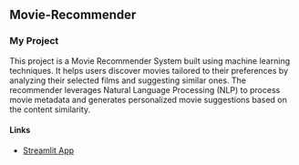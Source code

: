## Movie-Recommender  

### My Project

This project is a Movie Recommender System built using machine learning techniques. It helps users discover movies tailored to their preferences by analyzing their selected films and suggesting similar ones. The recommender leverages Natural Language Processing (NLP) to process movie metadata and generates personalized movie suggestions based on the content similarity.

#### Links

- [Streamlit App](https://next-watch.streamlit.app/)

